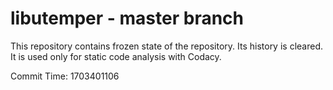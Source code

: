# libutemper - master branch

This repository contains frozen state of the repository.
Its history is cleared. It is used only for static code
analysis with Codacy.

Commit Time: 1703401106